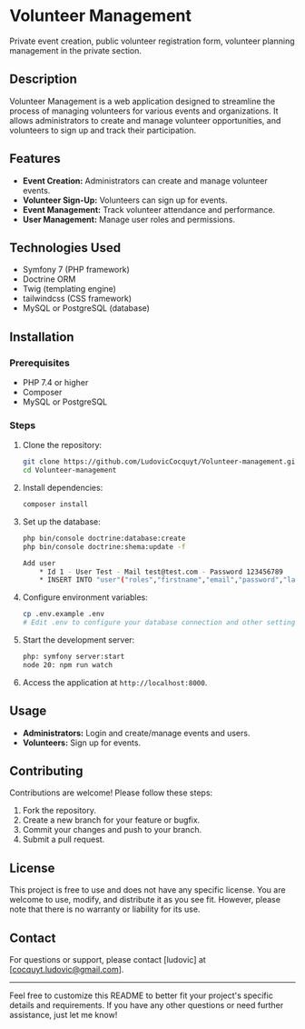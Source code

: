 # Volunteer Management
Private event creation, public volunteer registration form, volunteer planning management in the private section.

## Description
Volunteer Management is a web application designed to streamline the process of managing volunteers for various events and organizations. It allows administrators to create and manage volunteer opportunities, and volunteers to sign up and track their participation.

## Features
- **Event Creation:** Administrators can create and manage volunteer events.
- **Volunteer Sign-Up:** Volunteers can sign up for events.
- **Event Management:** Track volunteer attendance and performance.
- **User Management:** Manage user roles and permissions.

## Technologies Used
- Symfony 7 (PHP framework)
- Doctrine ORM
- Twig (templating engine)
- tailwindcss (CSS framework)
- MySQL or PostgreSQL (database)

## Installation

### Prerequisites
- PHP 7.4 or higher
- Composer
- MySQL or PostgreSQL

### Steps
1. Clone the repository:
    ```bash
    git clone https://github.com/LudovicCocquyt/Volunteer-management.git
    cd Volunteer-management
    ```

2. Install dependencies:
    ```bash
    composer install
    ```

3. Set up the database:
    ```bash
    php bin/console doctrine:database:create
    php bin/console doctrine:shema:update -f

    Add user
        * Id 1 - User Test - Mail test@test.com - Password 123456789
        * INSERT INTO "user"("roles","firstname","email","password","lastname","id") VALUES('[]','Test','test@test.com','$2y$13$pOw4nno9Msgvz2mzJORuieFdAZHxyFlNZjHoV1JV9SfgnMsPmDy6O','Test',1);
    ```

4. Configure environment variables:
    ```bash
    cp .env.example .env
    # Edit .env to configure your database connection and other settings
    ```

5. Start the development server:
    ```bash
    php: symfony server:start
    node 20: npm run watch
    ```

6. Access the application at `http://localhost:8000`.

## Usage
- **Administrators:** Login and create/manage events and users.
- **Volunteers:** Sign up for events.

## Contributing
Contributions are welcome! Please follow these steps:
1. Fork the repository.
2. Create a new branch for your feature or bugfix.
3. Commit your changes and push to your branch.
4. Submit a pull request.

## License
This project is free to use and does not have any specific license. You are welcome to use, modify, and distribute it as you see fit. However, please note that there is no warranty or liability for its use.

## Contact
For questions or support, please contact [ludovic] at [cocquyt.ludovic@gmail.com].

---

Feel free to customize this README to better fit your project's specific details and requirements. If you have any other questions or need further assistance, just let me know!